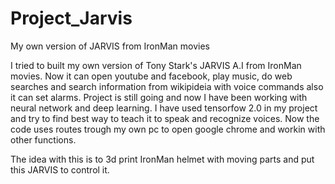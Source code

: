 # Project_Jarvis
My own version of JARVIS from IronMan movies

I tried to built my own version of Tony Stark's JARVIS A.I from IronMan movies.
Now it can open youtube and facebook, play music, do web searches and search information from wikipideia 
with voice commands also it can set alarms.
Project is still going and now I have been working with neural network and deep learning.
I have used tensorfow 2.0 in my project and try to find best way to teach it to speak and recognize voices.
Now the code uses routes trough my own pc to open google chrome and workin with other functions.



The idea with this is to 3d print IronMan helmet with moving parts and put this JARVIS to control it.
